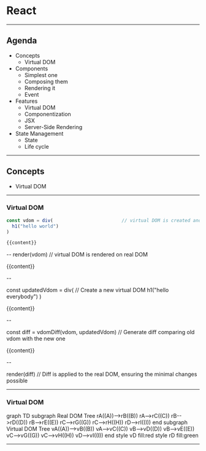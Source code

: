 # React

---

## Agenda

* Concepts
  * Virtual DOM
* Components
  * Simplest one
  * Composing them
  * Rendering it
  * Event
* Features
  * Virtual DOM
  * Componentization
  * JSX
  * Server-Side Rendering
* State Management
  * State
  * Life cycle

---

## Concepts

* Virtual DOM

---

### Virtual DOM

```js
const vdom = div(                         // virtual DOM is created and savend on memory
  h1("hello world")
)

{{content}}
```

--
render(vdom)                              // virtual DOM is rendered on real DOM

{{content}}

--

const updatedVdom = div(                  // Create a new virtual DOM
  h1("hello everybody")
)

{{content}}

--

const diff = vdomDiff(vdom, updatedVdom)  // Generate diff comparing old vdom with the new one

{{content}}

--

render(diff)                              // Diff is applied to the real DOM, ensuring the minimal changes possible

---

### Virtual DOM

<div class="mermaid">
graph TD
    subgraph Real DOM Tree
      rA((A))-->rB((B))
      rA-->rC((C))
      rB-->rD((D))
      rB-->rE((E))
      rC-->rG((G))
      rC-->rH((H))
      rD-->rI((I))
    end
    subgraph Virtual DOM Tree
      vA((A))-->vB((B))
      vA-->vC((C))
      vB-->vD((D))
      vB-->vE((E))
      vC-->vG((G))
      vC-->vH((H))
      vD-->vI((I))
    end
    style vD fill:red
    style rD fill:green
</div>

---
